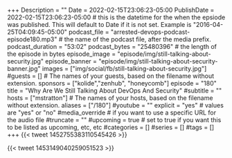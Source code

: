 +++
Description = ""
Date = 2022-02-15T23:06:23-05:00
PublishDate = 2022-02-15T23:06:23-05:00 # this is the datetime for the when the epsiode was published. This will default to Date if it is not set. Example is "2016-04-25T04:09:45-05:00"
podcast_file = "arrested-devops-podcast-episode180.mp3" # the name of the podcast file, after the media prefix.
podcast_duration = "53:02"
podcast_bytes = "25480396" # the length of the episode in bytes
episode_image = "episode/img/still-talking-about-security.jpg"
episode_banner = "episode/img/still-talking-about-security-banner.jpg"
images = ["img/social/fb/still-talking-about-security.jpg"]
#guests = [] # The names of your guests, based on the filename without extension.
sponsors = ["kolide","zenhub", "honeycomb"]
episode = "180"
title = "Why Are We Still Talking About DevOps And Security"
#subtitle = ""
hosts = ["mstratton"] # The names of your hosts, based on the filename without extension.
aliases = ["/180"]
#youtube = ""
explicit = "yes" # values are "yes" or "no"
#media_override # if you want to use a specific URL for the audio file
#truncate = ""
#upcoming = true # set to true if you want this to be listed as upcoming, etc, etc
#categories = []
#series = []
#tags = []
+++
{{< tweet 1452755383110545426 >}}

{{< tweet 1453149040259051523 >}}
